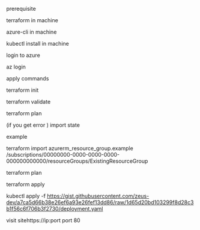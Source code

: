 prerequisite

terraform in machine

azure-cli in machine

kubectl install in machine

login to azure

az login

apply commands

terraform init

terraform validate

terraform plan

(if you get error ) import state

example

terraform import azurerm_resource_group.example  /subscriptions/00000000-0000-0000-0000-000000000000/resourceGroups/ExistingResourceGroup

terraform plan

terraform apply

kubectl apply -f https://gist.githubusercontent.com/zeus-dev/a7ca5d66b38e26ef6a93e26fef13dd86/raw/1d65d20bd103299f8d28c3b1f56c6f706b3f2730/deployment.yaml

visit sitehttps://ip:port port 80
